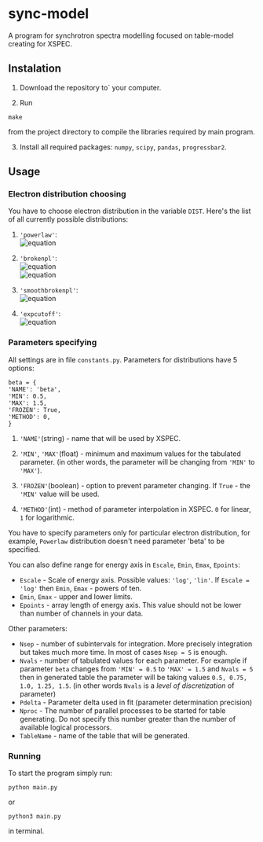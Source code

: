 # sync-model

A program for synchrotron spectra modelling focused on table-model
creating for XSPEC.

## Instalation

1. Download the repository to` your computer.

2. Run
```
make
```
from the project directory to compile the libraries required by main program.

3. Install all required packages: `numpy`, `scipy`, `pandas`, `progressbar2`.

## Usage

### Electron distribution choosing
You have to choose electron distribution in the variable `DIST`. Here's the list of all currently possible distributions:

1. `'powerlaw'`:    
      ![equation](https://render.githubusercontent.com/render/math?math=\frac{dN_e}{dt}=\gamma^{-s})

2. `'brokenpl'`:    
      ![equation](https://render.githubusercontent.com/render/math?math=\frac{dN_e}{dt}&space;=&space;\gamma^{-s_1},&space;\text{&space;if&space;}&space;\gamma&space;<&space;\gamma_{br})  
      ![equation](https://latex.codecogs.com/gif.latex?\frac{dN_e}{dt}&space;=&space;\gamma^{-s_2}&space;\cdot&space;\gamma^{s_2&space;-&space;s_1}_{br},&space;\text{&space;if&space;}&space;\gamma&space;>&space;\gamma_{br})

3. `'smoothbrokenpl'`:    
      ![equation](https://latex.codecogs.com/gif.latex?\frac{dN_e}{dt}&space;=&space;\gamma^{-s_1}&space;\Big(&space;\frac{1}{1&space;&plus;&space;(\frac{\gamma}{\gamma_{br}})^2}&space;\Big)^{\frac{s_2&space;-&space;s_1}{2}})

4. `'expcutoff'`:    
      ![equation](https://latex.codecogs.com/gif.latex?\frac{dN_e}{dt}&space;=&space;\gamma^{-s_1}&space;e^{-&space;(\frac{\gamma}{\gamma_{br}})^\beta})

### Parameters specifying
All settings are in file `constants.py`. Parameters for distributions have 5 options:
```
beta = {
'NAME': 'beta',
'MIN': 0.5,
'MAX': 1.5,
'FROZEN': True,
'METHOD': 0,
}
```
1. `'NAME'`(string) - name that will be used by XSPEC.

2. `'MIN'`, `'MAX'`(float) - minimum and maximum values for the tabulated parameter.
(in other words, the parameter will be changing from `'MIN'` to `'MAX'`).

3. `'FROZEN'`(boolean) - option to prevent parameter changing. If `True` - the `'MIN'` value will be used.

4. `'METHOD'`(int) - method of parameter interpolation in XSPEC. `0` for linear, `1` for logarithmic.

You have to specify parameters only for particular electron distribution, for example, `Powerlaw` distribution doesn't need parameter 'beta' to be specified.

You can also define range for energy axis in `Escale`, `Emin`, `Emax`, `Epoints`:
- `Escale` - Scale of energy axis. Possible values: `'log'`, `'lin'`. If `Escale = 'log'` then `Emin`, `Emax` - powers of ten.
- `Emin`, `Emax` - upper and lower limits.
- `Epoints` - array length of energy axis. This value should not be lower than number of channels in your data.

Other parameters:
- `Nsep` - number of subintervals for integration. More precisely integration but takes much more time. In most of cases `Nsep = 5` is enough.
- `Nvals` - number of tabulated values for each parameter. For example if parameter `beta` changes from `'MIN' = 0.5` to `'MAX' = 1.5` and `Nvals = 5` then in generated table the parameter will be taking values `0.5, 0.75, 1.0, 1.25, 1.5`. (in other words `Nvals` is a _level of discretization_ of parameter)
- `Pdelta` - Parameter delta used in fit (parameter determination precision)
- `Nproc` - The number of parallel processes to be started for table generating. Do not specify this number greater than the number of available logical processors.
- `TableName` - name of the table that will be generated.


### Running
To start the program simply run:
```
python main.py
```
or
```
python3 main.py
```
in terminal.

